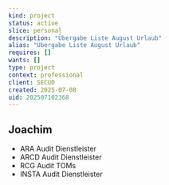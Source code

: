 ```yaml
---
kind: project
status: active
slice: personal
description: "Übergabe Liste August Urlaub"
alias: "Übergabe Liste August Urlaub"
requires: []
wants: []
type: project
context: professional
client: SECUD
created: 2025-07-08
uid: 202507102368
---
```


## Joachim
- ARA Audit Dienstleister
- ARCD Audit Dienstleister
- RCG Audit TOMs
- INSTA Audit Dienstleister
